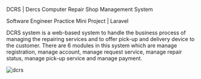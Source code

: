 DCRS | Dercs Computer Repair Shop Management System

Software Engineer Practice Mini Project | Laravel

DCRS system is a web-based system to handle the business process of managing the repairing services and to offer pick-up and delivery device to the customer. There are 6 modules in this system which are manage registration, manage account, manage request service, manage repair status, manage pick-up service and manage payment. 

![dcrs](https://user-images.githubusercontent.com/76787324/201713487-079bc471-69e5-4431-90b6-5ccfe9daa57c.png)
